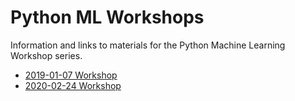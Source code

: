 # Python ML Workshops
Information and links to materials for the Python Machine Learning Workshop series.

- [2019-01-07 Workshop](https://github.com/womenindatascienceatx/python_ml_20190117/blob/master/README.md)
- [2020-02-24 Workshop](https://github.com/womenindatascienceatx/python-ml-workshops/blob/master/python_ml_20200224/README.md)
